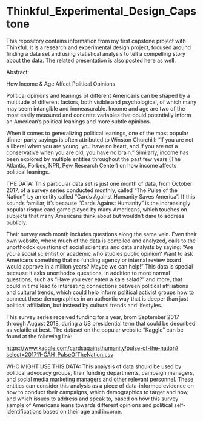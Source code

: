 # Thinkful_Experimental_Design_Capstone
This repository contains information from my first capstone project with Thinkful. 
It is a research and experimental design project, focused around finding a data set and using statistical analysis to tell a compelling story about the data. 
The related presentation is also posted here as well. 

Abstract: 

How Income & Age Affect Political Opinions

Political opinions and leanings of different Americans can be shaped by a multitude of different factors, both visible and psychological, of which many may seem intangible and immeasurable. 
Income and age are two of the most easily measured and concrete variables that could potentially inform an American’s political leanings and more subtle opinions. 

When it comes to generalizing political leanings, one of the most popular dinner party sayings is often attributed to Winston Churchill: 
“If you are not a liberal when you are young, you have no heart, and if you are not a conservative when you are old, you have no brain.” 
Similarly, income has been explored by multiple entities throughout the past few years (The Atlantic, Forbes, NPR, Pew Research Center) on how income affects political leanings. 

THE DATA: 
This particular data set is just one month of data, from October 2017, of a survey series conducted monthly, called “The Pulse of the Nation”, by an entity called “Cards Against Humanity Saves America”. If this sounds familiar, it’s because “Cards Against Humanity” is the increasingly popular risque card game played by many Americans, which touches on subjects that many Americans think about but wouldn’t dare to address publicly. 

Their survey each month includes questions along the same vein. Even their own website, where much of the data is compiled and analyzed, calls to the unorthodox questions of social scientists and data analysts by saying: “Are you a social scientist or academic who studies public opinion? Want to ask Americans something that no funding agency or internal review board would approve in a million years? Maybe we can help!” This data is special because it asks unorthodox questions, in addition to more normal questions, such as “Have you ever eaten a kale salad?” and more, that could in time lead to interesting connections between political affiliations and cultural trends, which could help inform political activist groups how to connect these demographics in an authentic way that is deeper than just political affiliation, but instead by cultural trends and lifestyles. 

This survey series received funding for a year, brom September 2017 through August 2018, during a US presidential term that could be described as volatile at best. The dataset on the popular website “Kaggle”  can be found at the following link: 

https://www.kaggle.com/cardsagainsthumanity/pulse-of-the-nation?select=201711-CAH_PulseOfTheNation.csv 

WHO MIGHT USE THIS DATA: 
This analysis of data should be used by political advocacy groups, their funding departments, campaign managers, and social media marketing managers and other relevant personnel. These entities can consider this analysis as a piece of data-informed evidence on how to conduct their campaigns, which demographics to target and how, and which issues to address and speak to, based on how this survey sample of Americans leans towards different opinions and political self-identifications based on their age and income.
